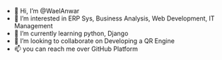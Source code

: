 - 👋 Hi, I’m @WaelAnwar
- 👀 I’m interested in ERP Sys, Business Analysis, Web Development, IT Management
- 🌱 I’m currently learning python, Django
- 💞️ I’m looking to collaborate on Developing a QR Engine
- 📫 you can reach me over GitHub Platform


<!---
WaelAnwar1/WaelAnwar1 is a ✨ special ✨ repository because its `README.md` (this file) appears on your GitHub profile.
You can click the Preview link to take a look at your changes.
--->
